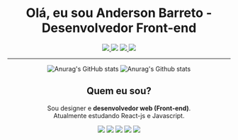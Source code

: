 
 
<h1 align="center">Olá, eu sou Anderson Barreto - Desenvolvedor Front-end</h1>

<div align="center">
 
 <a href="https://www.instagram.com/odesigneranderson/" target="_blank"><img src="https://img.shields.io/badge/-Instagram-%23E4405F?style=for-the-badge&amp;logo=instagram&amp;logoColor=white"> <a href="https://twitter.com/andersonDev__"><img src="https://img.shields.io/badge/Twitter-1DA1F2?style=for-the-badge&logo=twitter&logoColor=white"></a> </a> <a href="https://www.linkedin.com/in/anderson-barreto-bb7b3122b/" target="_blank"><img src="https://img.shields.io/badge/-LinkedIn-%230077B5?style=for-the-badge&amp;logo=linkedin&amp;logoColor=white" style="max-width: 100%;"> </a> <a href="https://www.behance.net/andersonddesigner"><img src="https://aleen42.github.io/badges/src/behance.svg"></a>

</div>

<hr>
 


<div align="center">

![Anurag's GitHub stats](https://github-readme-stats.vercel.app/api?username=andersonDias89&show_icons=true&theme=radical) ![Anurag's Github stats](https://github-readme-stats.vercel.app/api/top-langs/?username=andersonDias89&theme=blue-green) 
 

     
</div>







<h2 align="center">Quem eu sou?</h2>
<p align="center">
 Sou designer e <strong>desenvolvedor web (Front-end)</strong>. <br>
Atualmente estudando React-js e Javascript. 
</p>

<div align="center">
<img src="https://img.shields.io/badge/HTML5-E34F26?style=for-the-badge&logo=html5&logoColor=white"> <img src="https://img.shields.io/badge/CSS3-1572B6?style=for-the-badge&logo=css3&logoColor=white"> <img src="https://img.shields.io/badge/JavaScript-F7DF1E?style=for-the-badge&logo=javascript&logoColor=black"> <img src="https://img.shields.io/badge/React-20232A?style=for-the-badge&logo=react&logoColor=61DAFB"> <img src="https://aleen42.github.io/badges/src/photoshop.svg">
</div>








